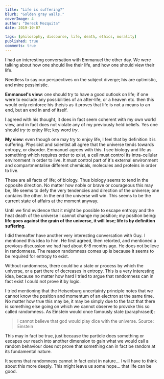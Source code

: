 ```yaml
---
title: "Life is suffering?"
blurb: "Golden gray walls."
coverImage: 4
author: "Dereck Mezquita"
date: 2019-10-07

tags: [philosophy, discourse, life, death, ethics, morality]
published: true
comments: true
---
```


I had an interesting conversation with Emmanuel the other day. We were talking about how one should live their life, and how one should view their life.

Needless to say our perspectives on the subject diverge; his are optimistic, and mine pessimistic.

**Emmanuel's view**: one should try to have a good outlook on life; if one were to exclude any possibilities of an after-life, or a heaven etc. then this would only reinforce his theisis as it proves that life is not a means to an end, but an end in and of itself.

I agreed with his thought, it does in fact seem coherent with my own world view, and in fact does not violate any of my previously held beliefs. Yes one should *try* to enjoy life; key word *try*.

**My view**: even though one may try to enjoy life, I feel that by definition it is suffering. Physicist and scientist all agree that the universe tends towards entropy, or disorder. Emmanuel agrees with this. I see biology and life as something which requires order to exist, a cell must control its intra-cellular environment in order to live. It must control part of it's external environment and compartmentalise different chemicals, molecules and proteins in order to live.

These are all facts of life; of biology. Thus biology seems to tend in the opposite direction. No matter how noble or brave or courageous this may be, life seems to defy the very tendencies and direction of the universe; one contains the other. In the end the universe will win. This seems to be the current state of affairs at the moment anyway.

Until we find evidence that it might be possible to escape entropy and the heat death of the universe I cannot change my position; my position being: **life goes against the grain of the universe, it will lose; life is by definition suffering**.

I did thereafter have another very interesting conversation with Guy. I mentioned this idea to him. He first agreed, then retorted, and mentioned a previous discussion we had had about 6-8 months ago. He does not believe in randomness. The reason randomness comes up is because it seems to be required for entropy to exist.

Without randomness, there could be a state or process by which the universe, or a part there of decreases in entropy. This is a very interesting idea, because no matter how hard I tried to argue that randomness can in fact exist I could not prove it by logic.

I tried mentioning that the Heisenburg uncertainty principle notes that we cannot know the position and momentum of an electron at the same time. No matter how true this may be, it may be simply due to the fact that there is something else going on which we cannot observe to provoke this so called randomness. As Einstein would once famously state (paraphrased):

> I cannot believe that god would play dice with the universe.
Source: Einstein

This may in fact be true, just because the particle does something or escapes our reach into another dimension to gain what we would call a random behaviour does not prove that something can in fact be random at its fundamental nature.

It seems that randomness cannot in fact exist in nature... I will have to think about this more deeply. This might leave us some hope... that life can be good.
